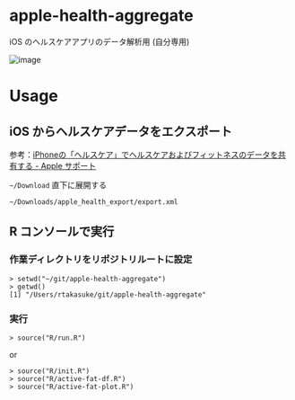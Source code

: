 # apple-health-aggregate
iOS のヘルスケアアプリのデータ解析用 (自分専用)  
  
  
![image](https://user-images.githubusercontent.com/1833985/110247635-8955b800-7fb0-11eb-8cc4-d94cf1920034.png)

# Usage
## iOS からヘルスケアデータをエクスポート
参考：[iPhoneの「ヘルスケア」でヘルスケアおよびフィットネスのデータを共有する - Apple サポート](https://support.apple.com/ja-jp/guide/iphone/iph27f6325b2/ios)

`~/Download` 直下に展開する
```
~/Downloads/apple_health_export/export.xml
```

## R コンソールで実行

### 作業ディレクトリをリポジトリルートに設定
```
> setwd("~/git/apple-health-aggregate")
> getwd()
[1] "/Users/rtakasuke/git/apple-health-aggregate"
```

### 実行
```
> source("R/run.R")
```
or
```
> source("R/init.R")
> source("R/active-fat-df.R")
> source("R/active-fat-plot.R")
```
